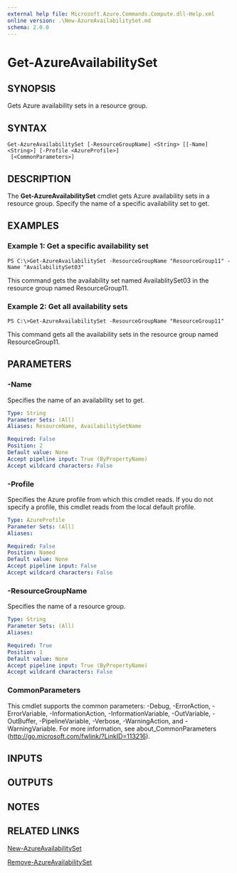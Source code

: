 ```yaml
---
external help file: Microsoft.Azure.Commands.Compute.dll-Help.xml
online version: .\New-AzureAvailabilitySet.md
schema: 2.0.0
---
```


# Get-AzureAvailabilitySet

## SYNOPSIS
Gets Azure availability sets in a resource group.

## SYNTAX

```
Get-AzureAvailabilitySet [-ResourceGroupName] <String> [[-Name] <String>] [-Profile <AzureProfile>]
 [<CommonParameters>]
```

## DESCRIPTION
The **Get-AzureAvailabilitySet** cmdlet gets Azure availability sets in a resource group.
Specify the name of a specific availability set to get.

## EXAMPLES

### Example 1: Get a specific availability set
```
PS C:\>Get-AzureAvailabilitySet -ResourceGroupName "ResourceGroup11" -Name "AvailabilitySet03"
```

This command gets the availability set named AvailablitySet03 in the resource group named ResourceGroup11.

### Example 2: Get all availability sets
```
PS C:\>Get-AzureAvailabilitySet -ResourceGroupName "ResourceGroup11"
```

This command gets all the availability sets in the resource group named ResourceGroup11.

## PARAMETERS

### -Name
Specifies the name of an availability set to get.

```yaml
Type: String
Parameter Sets: (All)
Aliases: ResourceName, AvailabilitySetName

Required: False
Position: 2
Default value: None
Accept pipeline input: True (ByPropertyName)
Accept wildcard characters: False
```

### -Profile
Specifies the Azure profile from which this cmdlet reads.
If you do not specify a profile, this cmdlet reads from the local default profile.

```yaml
Type: AzureProfile
Parameter Sets: (All)
Aliases: 

Required: False
Position: Named
Default value: None
Accept pipeline input: False
Accept wildcard characters: False
```

### -ResourceGroupName
Specifies the name of a resource group.

```yaml
Type: String
Parameter Sets: (All)
Aliases: 

Required: True
Position: 1
Default value: None
Accept pipeline input: True (ByPropertyName)
Accept wildcard characters: False
```

### CommonParameters
This cmdlet supports the common parameters: -Debug, -ErrorAction, -ErrorVariable, -InformationAction, -InformationVariable, -OutVariable, -OutBuffer, -PipelineVariable, -Verbose, -WarningAction, and -WarningVariable. For more information, see about_CommonParameters (http://go.microsoft.com/fwlink/?LinkID=113216).

## INPUTS

## OUTPUTS

## NOTES

## RELATED LINKS

[New-AzureAvailabilitySet](.\New-AzureAvailabilitySet.md)

[Remove-AzureAvailabilitySet](.\Remove-AzureAvailabilitySet.md)

